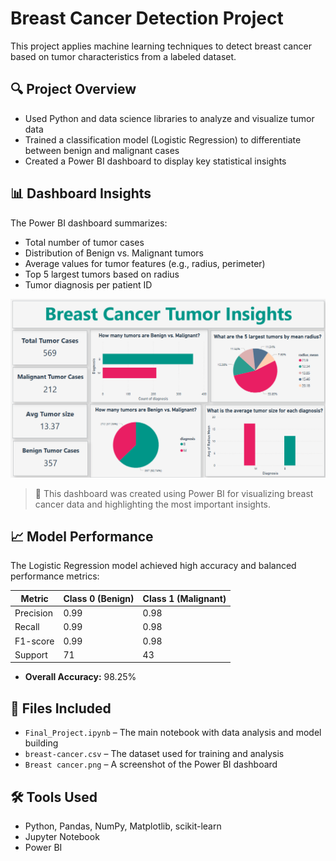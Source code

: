 # Breast Cancer Detection Project

This project applies machine learning techniques to detect breast cancer based on tumor characteristics from a labeled dataset.

## 🔍 Project Overview

- Used Python and data science libraries to analyze and visualize tumor data
- Trained a classification model (Logistic Regression) to differentiate between benign and malignant cases
- Created a Power BI dashboard to display key statistical insights

## 📊 Dashboard Insights

The Power BI dashboard summarizes:
- Total number of tumor cases
- Distribution of Benign vs. Malignant tumors
- Average values for tumor features (e.g., radius, perimeter)
- Top 5 largest tumors based on radius
- Tumor diagnosis per patient ID

![Dashboard Screenshot](Breast%20cancer.png)

> 📌 This dashboard was created using Power BI for visualizing breast cancer data and highlighting the most important insights.

## 📈 Model Performance

The Logistic Regression model achieved high accuracy and balanced performance metrics:

| Metric    | Class 0 (Benign) | Class 1 (Malignant) |
|-----------|------------------|---------------------|
| Precision | 0.99             | 0.98                |
| Recall    | 0.99             | 0.98                |
| F1-score  | 0.99             | 0.98                |
| Support   | 71               | 43                  |

- **Overall Accuracy:** 98.25%

## 📁 Files Included

- `Final_Project.ipynb` – The main notebook with data analysis and model building  
- `breast-cancer.csv` – The dataset used for training and analysis  
- `Breast cancer.png` – A screenshot of the Power BI dashboard  

## 🛠️ Tools Used

- Python, Pandas, NumPy, Matplotlib, scikit-learn  
- Jupyter Notebook  
- Power BI
